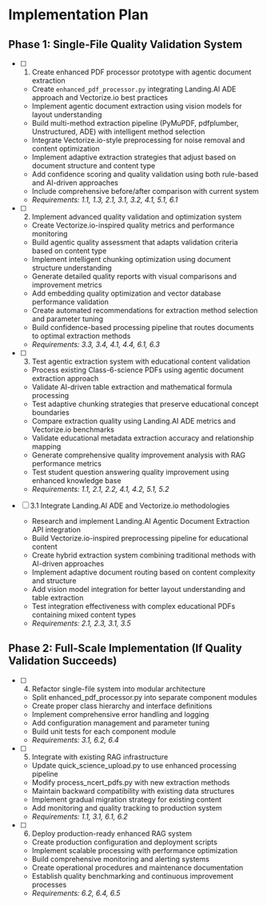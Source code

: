 # Implementation Plan

## Phase 1: Single-File Quality Validation System

- [ ] 1. Create enhanced PDF processor prototype with agentic document extraction







  - Create `enhanced_pdf_processor.py` integrating Landing.AI ADE approach and Vectorize.io best practices
  - Implement agentic document extraction using vision models for layout understanding
  - Build multi-method extraction pipeline (PyMuPDF, pdfplumber, Unstructured, ADE) with intelligent method selection
  - Integrate Vectorize.io-style preprocessing for noise removal and content optimization
  - Implement adaptive extraction strategies that adjust based on document structure and content type
  - Add confidence scoring and quality validation using both rule-based and AI-driven approaches
  - Include comprehensive before/after comparison with current system
  - _Requirements: 1.1, 1.3, 2.1, 3.1, 3.2, 4.1, 5.1, 6.1_

- [ ] 2. Implement advanced quality validation and optimization system
  - Create Vectorize.io-inspired quality metrics and performance monitoring
  - Build agentic quality assessment that adapts validation criteria based on content type
  - Implement intelligent chunking optimization using document structure understanding
  - Generate detailed quality reports with visual comparisons and improvement metrics
  - Add embedding quality optimization and vector database performance validation
  - Create automated recommendations for extraction method selection and parameter tuning
  - Build confidence-based processing pipeline that routes documents to optimal extraction methods
  - _Requirements: 3.3, 3.4, 4.1, 4.4, 6.1, 6.3_

- [ ] 3. Test agentic extraction system with educational content validation
  - Process existing Class-6-science PDFs using agentic document extraction approach
  - Validate AI-driven table extraction and mathematical formula processing
  - Test adaptive chunking strategies that preserve educational concept boundaries
  - Compare extraction quality using Landing.AI ADE metrics and Vectorize.io benchmarks
  - Validate educational metadata extraction accuracy and relationship mapping
  - Generate comprehensive quality improvement analysis with RAG performance metrics
  - Test student question answering quality improvement using enhanced knowledge base
  - _Requirements: 1.1, 2.1, 2.2, 4.1, 4.2, 5.1, 5.2_

- [ ] 3.1 Integrate Landing.AI ADE and Vectorize.io methodologies
  - Research and implement Landing.AI Agentic Document Extraction API integration
  - Build Vectorize.io-inspired preprocessing pipeline for educational content
  - Create hybrid extraction system combining traditional methods with AI-driven approaches
  - Implement adaptive document routing based on content complexity and structure
  - Add vision model integration for better layout understanding and table extraction
  - Test integration effectiveness with complex educational PDFs containing mixed content types
  - _Requirements: 2.1, 2.3, 3.1, 3.5_

## Phase 2: Full-Scale Implementation (If Quality Validation Succeeds)

- [ ] 4. Refactor single-file system into modular architecture
  - Split enhanced_pdf_processor.py into separate component modules
  - Create proper class hierarchy and interface definitions
  - Implement comprehensive error handling and logging
  - Add configuration management and parameter tuning
  - Build unit tests for each component module
  - _Requirements: 3.1, 6.2, 6.4_

- [ ] 5. Integrate with existing RAG infrastructure
  - Update quick_science_upload.py to use enhanced processing pipeline
  - Modify process_ncert_pdfs.py with new extraction methods
  - Maintain backward compatibility with existing data structures
  - Implement gradual migration strategy for existing content
  - Add monitoring and quality tracking to production system
  - _Requirements: 1.1, 3.1, 6.1, 6.2_

- [ ] 6. Deploy production-ready enhanced RAG system
  - Create production configuration and deployment scripts
  - Implement scalable processing with performance optimization
  - Build comprehensive monitoring and alerting systems
  - Create operational procedures and maintenance documentation
  - Establish quality benchmarking and continuous improvement processes
  - _Requirements: 6.2, 6.4, 6.5_